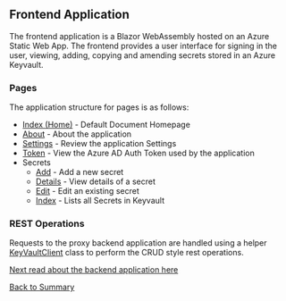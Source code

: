 ## Frontend Application

The frontend application is a Blazor WebAssembly hosted on an Azure Static Web App. The frontend provides a user interface for signing in the user, viewing, adding, copying and amending secrets stored in an Azure Keyvault. 

### Pages

The application structure for pages is as follows:

- [Index (Home)](frontend\Pages\Index.razor) - Default Document Homepage
- [About](frontend\Pages\About.razor) - About the application
- [Settings](frontend\Pages\Settings.razor) - Review the application Settings
- [Token](frontend\Pages\Token.razor) - View the Azure AD Auth Token used by the application
- Secrets
  - [Add](frontend\Pages\Secrets\Add.razor) - Add a new secret
  - [Details](frontend\Pages\Secrets\Details.razor) - View details of a secret
  - [Edit](frontend\Pages\Secrets\Edit.razor) - Edit an existing secret
  - [Index](frontend\Pages\Secrets\Index.razor) - Lists all Secrets in Keyvault

### REST Operations
Requests to the proxy backend application are handled using a helper [KeyVaultClient](/frontend/helpers/KeyVaultClient.cs) class to perform the CRUD style rest operations. 





[Next read about the backend application here](/docs/architecture/backend/readme.md)

[Back to Summary](/docs/architecture/readme.md)